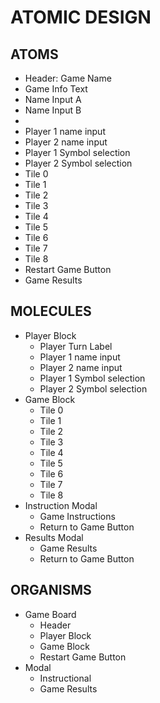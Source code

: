 # ATOMIC DESIGN

## ATOMS

- Header: Game Name
- Game Info Text
- Name Input A
- Name Input B
- 
- Player 1 name input
- Player 2 name input
- Player 1 Symbol selection
- Player 2 Symbol selection
- Tile 0
- Tile 1
- Tile 2
- Tile 3
- Tile 4
- Tile 5
- Tile 6
- Tile 7
- Tile 8
- Restart Game Button
- Game Results

## MOLECULES

- Player Block
  - Player Turn Label
  - Player 1 name input
  - Player 2 name input
  - Player 1 Symbol selection
  - Player 2 Symbol selection
- Game Block
  - Tile 0
  - Tile 1
  - Tile 2
  - Tile 3
  - Tile 4
  - Tile 5
  - Tile 6
  - Tile 7
  - Tile 8
- Instruction Modal
  - Game Instructions
  - Return to Game Button
- Results Modal
  - Game Results
  - Return to Game Button

## ORGANISMS

- Game Board
  - Header
  - Player Block
  - Game Block
  - Restart Game Button
- Modal
  - Instructional
  - Game Results
